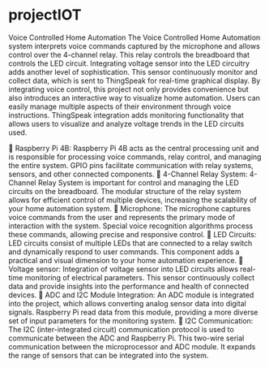 # projectIOT
Voice Controlled Home Automation
The Voice Controlled Home Automation system interprets voice commands captured by the microphone and allows 
control over the 4-channel relay. This relay controls the breadboard that 
controls the LED circuit. Integrating voltage sensor into the LED circuitry 
adds another level of sophistication. This sensor continuously monitor and 
collect data, which is sent to ThingSpeak for real-time graphical display. By 
integrating voice control, this project not only provides convenience but also 
introduces an interactive way to visualize home automation. Users can easily 
manage multiple aspects of their environment through voice instructions. 
ThingSpeak integration adds monitoring functionality that allows users to 
visualize and analyze voltage trends in the LED circuits used.

 Raspberry Pi 4B: Raspberry Pi 4B acts as the central processing unit 
and is responsible for processing voice commands, relay control, and 
managing the entire system. GPIO pins facilitate communication with 
relay systems, sensors, and other connected components.
 4-Channel Relay System: 4-Channel Relay System is important for 
control and managing the LED circuits on the breadboard. The 
modular structure of the relay system allows for efficient control of 
multiple devices, increasing the scalability of your home automation 
system.
 Microphone: The microphone captures voice commands from the user 
and represents the primary mode of interaction with the system. 
Special voice recognition algorithms process these commands, 
allowing precise and responsive control.
 LED Circuits: LED circuits consist of multiple LEDs that are connected 
to a relay switch and dynamically respond to user commands. This 
component adds a practical and visual dimension to your home 
automation experience.
 Voltage sensor: Integration of voltage sensor into LED circuits allows 
real-time monitoring of electrical parameters. This sensor
continuously collect data and provide insights into the performance 
and health of connected devices.
 ADC and I2C Module Integration: An ADC module is integrated 
into the project, which allows converting analog sensor data into 
digital signals. Raspberry Pi read data from this module, providing a 
more diverse set of input parameters for the monitoring system.
 I2C Communication: The I2C (inter-integrated circuit) 
communication protocol is used to communicate between the ADC and
Raspberry Pi. This two-wire serial communication between the 
microprocessor and ADC module. It expands the range of sensors that 
can be integrated into the system.

